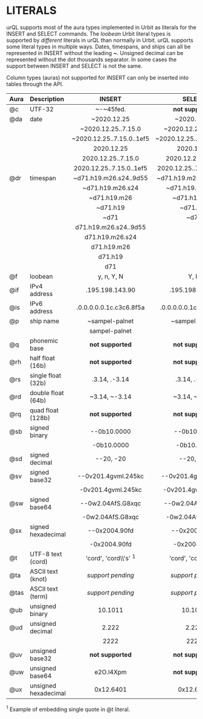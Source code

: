 # LITERALS

urQL supports most of the aura types implemented in Urbit as literals for the INSERT and SELECT commands. The *loobean* Urbit literal types is supported by *different* literals in urQL than normally in Urbit. urQL supports some literal types in multiple ways. Dates, timespans, and ships can all be represented in INSERT without the leading **~**. Unsigned decimal can be represented without the dot thousands separator. In some cases the support between INSERT and SELECT is not the same.

Column types (auras) not supported for INSERT can only be inserted into tables through the API.

| Aura |     Description      |     INSERT         |     SELECT         |
| :--- |:-------------------- |:------------------:|:------------------:|
| @c   | UTF-32               | ~-~45fed. | **not supported** |
| @da  | date                 | ~2020.12.25 | ~2020.12.25 |
|      |                      | ~2020.12.25..7.15.0 | ~2020.12.25..7.15.0 |
|      |                      | ~2020.12.25..7.15.0..1ef5 | ~2020.12.25..7.15.0..1ef5 |
|      |                      | 2020.12.25 | 2020.12.25 |
|      |                      | 2020.12.25..7.15.0 | 2020.12.25..7.15.0 |
|      |                      | 2020.12.25..7.15.0..1ef5 | 2020.12.25..7.15.0..1ef5 
| @dr  | timespan             | ~d71.h19.m26.s24..9d55 | ~d71.h19.m26.s24..9d55 |
|      |                      | ~d71.h19.m26.s24 | ~d71.h19.m26.s24 |
|      |                      | ~d71.h19.m26 | ~d71.h19.m26 |
|      |                      | ~d71.h19 | ~d71.h19 |
|      |                      | ~d71 | ~d71 |
|      |                      | d71.h19.m26.s24..9d55 |  |
|      |                      | d71.h19.m26.s24 |  |
|      |                      | d71.h19.m26 |  |
|      |                      | d71.h19 |  |
|      |                      | d71 |  |
| @f   | loobean              | y, n, Y, N | Y, N |
| @if  | IPv4 address         | .195.198.143.90 | .195.198.143.90 |
| @is  | IPv6 address         | .0.0.0.0.0.1c.c3c6.8f5a | .0.0.0.0.0.1c.c3c6.8f5a |
| @p   | ship name            | ~sampel-palnet | ~sampel-palnet |
|      |                      | sampel-palnet  |  |
| @q   | phonemic base        | **not supported** | **not supported** |
| @rh  | half float (16b)     | **not supported** | **not supported** |
| @rs  | single float (32b)   | .3.14, .-3.14 | .3.14, .-3.14 |
| @rd  | double float (64b)   | ~3.14, ~-3.14 | ~3.14, ~-3.14 |
| @rq  | quad float (128b)    | **not supported** | **not supported** |
| @sb  | signed binary        | --0b10.0000 | --0b10.0000 |
|      |                      | -0b10.0000 | -0b10.0000 |
| @sd  | signed decimal       | --20, -20 | --20, -20 |
| @sv  | signed base32        | --0v201.4gvml.245kc | --0v201.4gvml.245kc |
|      |                      | -0v201.4gvml.245kc | -0v201.4gvml.245kc |
| @sw  | signed base64        | --0w2.04AfS.G8xqc | --0w2.04AfS.G8xqc |
|      |                      | -0w2.04AfS.G8xqc | -0w2.04AfS.G8xqc |
| @sx  | signed hexadecimal   | --0x2004.90fd | --0x2004.90fd |
|      |                      | -0x2004.90fd | -0x2004.90fd |
| @t   | UTF-8 text (cord)    | 'cord', 'cord\\\\'s' <sup>1</sup> | 'cord', 'cord\\\\'s' <sup>1</sup> |
| @ta  | ASCII text (knot)    | *support pending* | *support pending* |
| @tas | ASCII text (term)    | *support pending* | *support pending* |
| @ub  | unsigned binary      | 10.1011 | 10.1011 |
| @ud  | unsigned decimal     | 2.222 | 2.222 |
|      |                      | 2222 | 2222 |
| @uv  | unsigned base32      | **not supported** | **not supported** |
| @uw  | unsigned base64      | e2O.l4Xpm | **not supported** |
| @ux  | unsigned hexadecimal | 0x12.6401 | 0x12.6401 |

 <sup>1</sup> Example of embedding single quote in @t literal.
